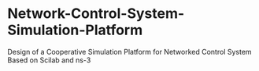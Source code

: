 # Network-Control-System-Simulation-Platform
 Design of a Cooperative Simulation Platform for Networked Control System Based on Scilab and ns-3

